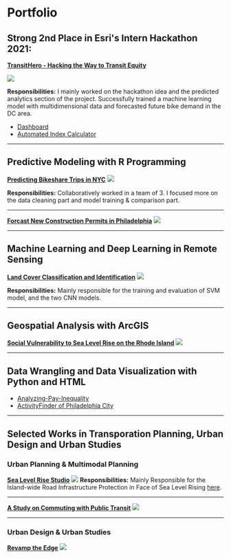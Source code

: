 #  Portfolio

## Strong 2nd Place in Esri's Intern Hackathon 2021:

**[TransitHero - Hacking the Way to Transit Equity](https://devpost.com/software/transithero-hacking-the-way-to-transit-equity)**

<img src='images/hackathon.jpg?raw=true'/>

**Responsibilities:** I mainly worked on the hackathon idea and the predicted analytics section of the project. Successfully trained a machine learning model with multidimensional data and forecasted future bike demand in the DC area.

* [Dashboard](https://www.arcgis.com/apps/dashboards/3cbf06578c3748dfbc3ce59b70843838)
* [Automated Index Calculator](https://github.com/skunz42/Esri-Hackathon)

---

## Predictive Modeling with R Programming

**[Predicting Bikeshare Trips in NYC](/projectMarkdown/PredictingBike.html)**
<img src="images/bikeApp.png?raw=true"/>

**Responsibilities:** Collaboratively worked in a team of 3. I focused more on the data cleaning part and model training & comparison part.

---

**[Forcast New Construction Permits in Philadelphia](/projectMarkdown/ConstructionPermits.html)**
<img src="images/ConstructionPermits.jpg?raw=true"/>

---

## Machine Learning and Deep Learning in Remote Sensing

**[Land Cover Classification and Identification](/pdf/MUSA_650_Final_Report.pdf)**
<img src="images/remotesensing.png?raw=true"/>

**Responsibilities:** Mainly responsible for the training and evaluation of SVM model, and the two CNN models.

---

## Geospatial Analysis with ArcGIS

**[Social Vulnerability to Sea Level Rise on the Rhode Island](/pdf/ArcPython_workSample_Xintan_Stella_Li.pdf)**
<img src='images/arcpy.png?raw=true'/>

---

## Data Wrangling and Data Visualization with Python and HTML

- [Analyzing-Pay-Inequality](https://github.com/rsk2327/PDSG_PayInequality)
- [ActivityFinder of Philadelphia City](https://xintianli.github.io/MUSA611_FinalProject/)

---

## Selected Works in Transporation Planning, Urban Design and Urban Studies

### Urban Planning & Multimodal Planning 

**[Sea Level Rise Studio](https://drive.google.com/file/d/1bCS2dz1TngQmL_-6ScRok6abb3F3e_ah/view?usp=sharing)**
<img src="images/studio.png?raw=true"/>
**Responsibilities:** Mainly Responsible for the Island-wide Road Infrastructure Protection in Face of Sea Level Rising [here](https://drive.google.com/file/d/14a6_0WazHGrQuOvWSe5t4PZm8CzA_K_U/view?usp=sharing). 

---

**[A Study on Commuting with Public Transit](/pdf/Commuting_with_Public_Transit.pdf)**
<img src="images/Commuting_with_Public_Transit.jpg?raw=true"/>

---

### Urban Design & Urban Studies 

**[Revamp the Edge](/pdf/Design_Portfolio.pdf)**
<img src="images/ud1.png?raw=true"/>



